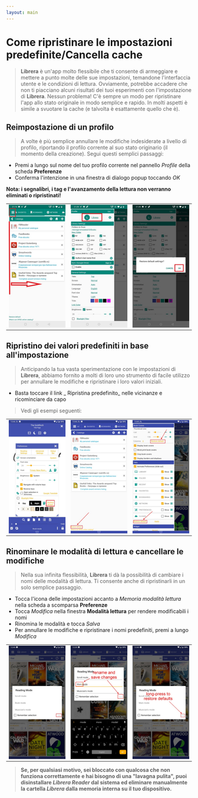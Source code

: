 ```yaml
---
layout: main
---
```


# Come ripristinare le impostazioni predefinite/Cancella cache

> **Librera** è un'app molto flessibile che ti consente di armeggiare e mettere a punto molte delle sue impostazioni, temandone l'interfaccia utente e le condizioni di lettura. Ovviamente, potrebbe accadere che non ti piacciano alcuni risultati dei tuoi esperimenti con l'impostazione di **Librera**. Nessun problema! C'è sempre un modo per ripristinare l'app allo stato originale in modo semplice e rapido. In molti aspetti è simile a svuotare la cache (e talvolta è esattamente quello che è).

## Reimpostazione di un profilo
> A volte è più semplice annullare le modifiche indesiderate a livello di profilo, riportando il profilo corrente al suo stato originario (il momento della creazione). Segui questi semplici passaggi:
* Premi a lungo sul nome del tuo profilo corrente nel pannello _Profile_ della scheda **Preferenze**
* Conferma l'intenzione in una finestra di dialogo popup toccando _OK_

**Nota: i segnalibri, i tag e l'avanzamento della lettura non verranno eliminati o ripristinati!**

||||
|-|-|-|
|![](19.jpg)|![](20.jpg)|![](21.jpg)|

## Ripristino dei valori predefiniti in base all'impostazione
> Anticipando la tua vasta sperimentazione con le impostazioni di **Librera**, abbiamo fornito a molti di loro uno strumento di facile utilizzo per annullare le modifiche e ripristinare i loro valori iniziali.
* Basta toccare il link _ Ripristina predefinito_ nelle vicinanze e ricominciare da capo
> Vedi gli esempi seguenti:

||||
|-|-|-|
|![](1.jpg)|![](2.jpg)|![](3.jpg)|

## Rinominare le modalità di lettura e cancellare le modifiche
> Nella sua infinita flessibilità, **Librera** ti dà la possibilità di cambiare i nomi delle modalità di lettura. Ti consente anche di ripristinarli in un solo semplice passaggio.
* Tocca l'icona delle impostazioni accanto a _Memoria modalità lettura_ nella scheda a scomparsa **Preferenze**
* Tocca _Modifica_ nella finestra **Modalità lettura** per rendere modificabili i nomi
* Rinomina le modalità e tocca _Salva_
* Per annullare le modifiche e ripristinare i nomi predefiniti, premi a lungo _Modifica_

||||
|-|-|-|
|![](4.jpg)|![](5.jpg)|![](6.jpg)|

> **Se, per qualsiasi motivo, sei bloccato con qualcosa che non funziona correttamente e hai bisogno di una &quot;lavagna pulita&quot;, puoi disinstallare _Librera Reader_ dal sistema ed eliminare manualmente la cartella _Librera_ dalla memoria interna su il tuo dispositivo.**
